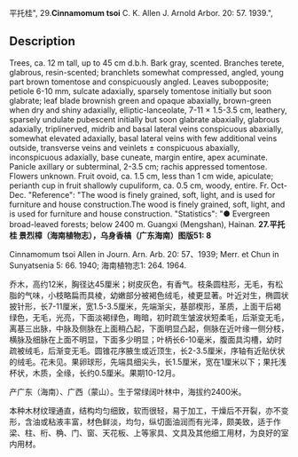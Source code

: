 平托桂",
29.**Cinnamomum tsoi** C. K. Allen J. Arnold Arbor. 20: 57. 1939.",

## Description
Trees, ca. 12 m tall, up to 45 cm d.b.h. Bark gray, scented. Branches terete, glabrous, resin-scented; branchlets somewhat compressed, angled, young part brown tomentose and conspicuously angled. Leaves subopposite; petiole 6-10 mm, sulcate adaxially, sparsely tomentose initially but soon glabrate; leaf blade brownish green and opaque abaxially, brown-green when dry and shiny adaxially, elliptic-lanceolate, 7-11 × 1.5-3.5 cm, leathery, sparsely undulate pubescent initially but soon glabrate abaxially, glabrous adaxially, triplinerved, midrib and basal lateral veins conspicuous abaxially, somewhat elevated adaxially, basal lateral veins with few additional veins outside, transverse veins and veinlets ± conspicuous abaxially, inconspicuous adaxially, base cuneate, margin entire, apex acuminate. Panicle axillary or subterminal, 2-3.5 cm; rachis appressed tomentose. Flowers unknown. Fruit ovoid, ca. 1.5 cm, less than 1 cm wide, apiculate; perianth cup in fruit shallowly cupuliform, ca. 0.5 cm, woody, entire. Fr. Oct-Dec.
  "Reference": "The wood is finely grained, soft, light, and is used for furniture and house construction.The wood is finely grained, soft, light, and is used for furniture and house construction.
  "Statistics": "● Evergreen broad-leaved forests; below 2400 m. Guangxi (Mengshan), Hainan.
**27.平托桂 景烈樟（海南植物志），乌身香槁（广东海南）图版51: 8**

Cinnamomum tsoi Allen in Journ. Arn. Arb. 20: 57、1939; Merr. et Chun in Sunyatsenia 5: 66. 1940; 海南植物志1: 264. 1964.

乔木，高约12米，胸径达45厘米；树皮灰色，有香气。枝条圆柱形，无毛，有松脂的气味，小枝略扁而具棱，幼嫩部分被褐色绒毛，棱更显著。叶近对生，椭圆状披针形，长7-11厘米，宽1.5-3.5厘米，先端渐尖，基部楔形，革质，上面干后褐绿色，无毛，光亮，下面淡褐绿色，晦暗，初时疏生皱波状短柔毛，后渐变无毛，离基三出脉，中脉及侧脉在上面稍凸起，下面明显凸起，侧脉在近叶缘一侧分枝，横脉及细脉在上面不明显，下面多少明显；叶柄长6-10毫米，腹面具沟槽，幼时疏被绒毛，后渐变无毛。圆锥花序腋生或近顶生，长2-3.5厘米，序轴有近贴伏状的绒毛。花未见。果卵球形，先端具细尖头，长1.5厘米，宽在1厘米以下；果托浅杯状，木质，全缘，长约0.5厘米。果期10-12月。

产广东（海南）、广西（蒙山）。生于常绿阔叶林中，海拔约2400米。

本种木材纹理通直，结构均匀细致，软而很轻，易于加工，干燥后不开裂，亦不变形，含油或粘液丰富，材色鲜淡，均匀，纵切面油润而有光泽，颇美致，适于作梁、柱、桁、桷、门、窗、天花板、上等家具、文具及其他细工用材，为良好的室内用材。
